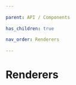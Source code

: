 ```yaml
---
          
parent: API / Components
          
has_children: true
          
nav_order: Renderers
          
---
```

          
# Renderers